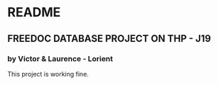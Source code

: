 # README

<h2> FREEDOC DATABASE PROJECT ON THP - J19</h2>

<h3> by Victor & Laurence - Lorient</h3>

<p>This project is working fine.</p>
